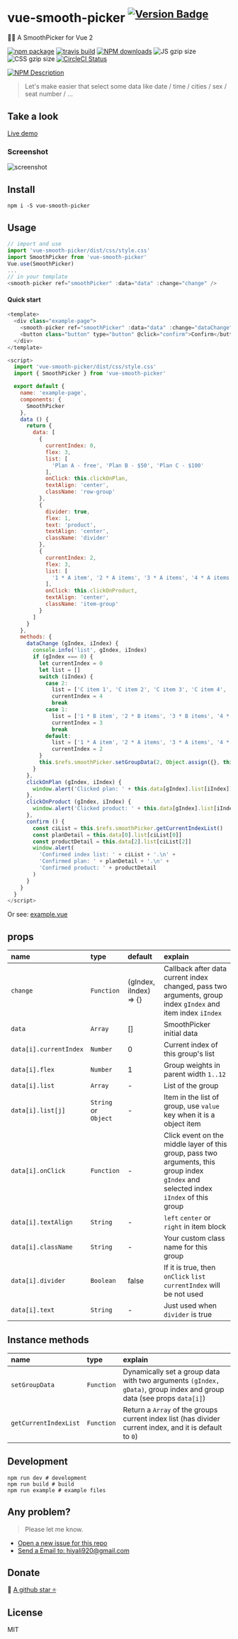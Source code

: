# vue-smooth-picker  <sup>[![Version Badge](http://versionbadg.es/hiyali/vue-smooth-picker.svg)](https://npmjs.com/package/vue-smooth-picker)</sup>
🏄🏼 A SmoothPicker for Vue 2

[![npm package](https://img.shields.io/npm/v/vue-smooth-picker.svg)](https://npmjs.com/package/vue-smooth-picker)
[![travis build](https://img.shields.io/travis/hiyali/vue-smooth-picker/master.svg)](https://travis-ci.org/hiyali/vue-smooth-picker)
[![NPM downloads](http://img.shields.io/npm/dm/vue-smooth-picker.svg)](https://npmjs.org/package/vue-smooth-picker)
![JS gzip size](http://img.badgesize.io/hiyali/vue-smooth-picker/master/dist/smooth-picker.js.svg?compression=gzip&label=gzip%20size:%20JS)
![CSS gzip size](http://img.badgesize.io/hiyali/vue-smooth-picker/master/dist/css/style.css.svg?compression=gzip&label=gzip%20size:%20CSS)
[![CircleCI Status](https://circleci.com/gh/hiyali/vue-smooth-picker.svg?style=shield)](https://circleci.com/gh/hiyali/vue-smooth-picker)

[![NPM Description](https://nodei.co/npm/vue-smooth-picker.png?downloads=true&stars=true)](https://npmjs.org/package/vue-smooth-picker)

> Let's make easier that select some data like date / time / cities / sex / seat number / ...

## Take a look

[Live demo](https://hiyali.github.io/vue-smooth-picker)

### Screenshot

![screenshot](https://raw.githubusercontent.com/hiyali/vue-smooth-picker/master/assets/smooth-picker-screenshot.png "screenshot")

## Install

```shell
npm i -S vue-smooth-picker
```

## Usage

```javascript
// import and use
import 'vue-smooth-picker/dist/css/style.css'
import SmoothPicker from 'vue-smooth-picker'
Vue.use(SmoothPicker)
...
// in your template
<smooth-picker ref="smoothPicker" :data="data" :change="change" />
```

#### Quick start
```javascript
<template>
  <div class="example-page">
    <smooth-picker ref="smoothPicker" :data="data" :change="dataChange" />
    <button class="button" type="button" @click="confirm">Confirm</button>
  </div>
</template>

<script>
  import 'vue-smooth-picker/dist/css/style.css'
  import { SmoothPicker } from 'vue-smooth-picker'

  export default {
    name: 'example-page',
    components: {
      SmoothPicker
    },
    data () {
      return {
        data: [
          {
            currentIndex: 0,
            flex: 3,
            list: [
              'Plan A - free', 'Plan B - $50', 'Plan C - $100'
            ],
            onClick: this.clickOnPlan,
            textAlign: 'center',
            className: 'row-group'
          },
          {
            divider: true,
            flex: 1,
            text: 'product',
            textAlign: 'center',
            className: 'divider'
          },
          {
            currentIndex: 2,
            flex: 3,
            list: [
              '1 * A item', '2 * A items', '3 * A items', '4 * A items', '5 * A items'
            ],
            onClick: this.clickOnProduct,
            textAlign: 'center',
            className: 'item-group'
          }
        ]
      }
    },
    methods: {
      dataChange (gIndex, iIndex) {
        console.info('list', gIndex, iIndex)
        if (gIndex === 0) {
          let currentIndex = 0
          let list = []
          switch (iIndex) {
            case 2:
              list = ['C item 1', 'C item 2', 'C item 3', 'C item 4', 'C item 5', 'C item 6', 'C item 7', 'C item 8', 'C item 9']
              currentIndex = 4
              break
            case 1:
              list = ['1 * B item', '2 * B items', '3 * B items', '4 * B items', '5 * B items', '6 * B items', '7 * B items']
              currentIndex = 3
              break
            default:
              list = ['1 * A item', '2 * A items', '3 * A items', '4 * A items', '5 * A items']
              currentIndex = 2
          }
          this.$refs.smoothPicker.setGroupData(2, Object.assign({}, this.data[2], { currentIndex, list }))
        }
      },
      clickOnPlan (gIndex, iIndex) {
        window.alert('Clicked plan: ' + this.data[gIndex].list[iIndex])
      },
      clickOnProduct (gIndex, iIndex) {
        window.alert('Clicked product: ' + this.data[gIndex].list[iIndex])
      },
      confirm () {
        const ciList = this.$refs.smoothPicker.getCurrentIndexList()
        const planDetail = this.data[0].list[ciList[0]]
        const productDetail = this.data[2].list[ciList[2]]
        window.alert(
          'Confirmed index list: ' + ciList + '.\n' +
          'Confirmed plan: ' + planDetail + '.\n' +
          'Confirmed product: ' + productDetail
        )
      }
    }
  }
</script>
```

Or see: [example.vue](https://github.com/hiyali/vue-smooth-picker/blob/master/example/example.vue)

## props

| name                       | type       |  default      | explain                          |
| :------------------------- | :--------- | :------------ | :------------------------------- |
| `change`                   | `Function` | (gIndex, iIndex) => {} | Callback after data current index changed, pass two arguments, group index `gIndex` and item index `iIndex` |
| `data`                     | `Array`    | []            | SmoothPicker initial data        |
| `data[i].currentIndex`     | `Number`   | 0             | Current index of this group's list |
| `data[i].flex`             | `Number`   | 1             | Group weights in parent width `1..12` |
| `data[i].list`             | `Array`    | -             | List of the group                |
| `data[i].list[j]`          | `String` or `Object` | -   | Item in the list of group, use `value` key when it is a object item |
| `data[i].onClick`          | `Function` | -             | Click event on the middle layer of this group, pass two arguments, this group index `gIndex` and selected index `iIndex` of this group |
| `data[i].textAlign`        | `String`   | -             | `left` `center` or `right` in item block |
| `data[i].className`        | `String`   | -             | Your custom class name for this group |
| `data[i].divider`          | `Boolean`  | false         | If it is true, then `onClick` `list` `currentIndex` will be not used |
| `data[i].text`             | `String`   | -             | Just used when `divider` is true |

## Instance methods

| name                       | type       | explain                          |
| :------------------------- | :--------- | :------------------------------- |
| `setGroupData`             | `Function` | Dynamically set a group data with two arguments `(gIndex, gData)`, group index and group data (see props `data[i]`) |
| `getCurrentIndexList`      | `Function` | Return a `Array` of the groups current index list (has divider current index, and it is default to `0`) |

## Development
```shell
npm run dev # development
npm run build # build
npm run example # example files
```

## Any problem?
> Please let me know.
* [Open a new issue for this repo](https://github.com/hiyali/vue-smooth-picker/issues)
* [Send a Email to: hiyali920@gmail.com](mailto:hiyali920@gmail.com)

## Donate
🌚 [A github star ⍟](https://github.com/hiyali/vue-smooth-picker)

## License
MIT

